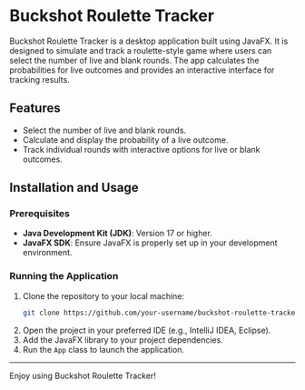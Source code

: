 # Buckshot Roulette Tracker

Buckshot Roulette Tracker is a desktop application built using JavaFX. It is designed to simulate and track a roulette-style game where users can select the number of live and blank rounds. The app calculates the probabilities for live outcomes and provides an interactive interface for tracking results.

## Features

- Select the number of live and blank rounds.
- Calculate and display the probability of a live outcome.
- Track individual rounds with interactive options for live or blank outcomes.

## Installation and Usage

### Prerequisites

- **Java Development Kit (JDK)**: Version 17 or higher.
- **JavaFX SDK**: Ensure JavaFX is properly set up in your development environment.

### Running the Application

1. Clone the repository to your local machine:
   ```bash
   git clone https://github.com/your-username/buckshot-roulette-tracker.git
   ```
2. Open the project in your preferred IDE (e.g., IntelliJ IDEA, Eclipse).
3. Add the JavaFX library to your project dependencies.
4. Run the `App` class to launch the application.

---

Enjoy using Buckshot Roulette Tracker!

